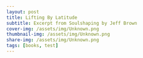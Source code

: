 ```yaml
---
layout: post
title: Lifting By Latitude
subtitle: Excerpt from Soulshaping by Jeff Brown
cover-img: /assets/img/Unknown.png
thumbnail-img: /assets/img/Unknown.png
share-img: /assets/img/Unknown.png
tags: [books, test]
---
```

